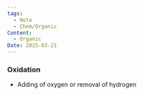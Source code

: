 ```yaml
---
tags:
  - Note
  - Chem/Organic
Content:
  - Organic
Date: 2025-03-21
---
```

### Oxidation
- Adding of oxygen or removal of hydrogen

